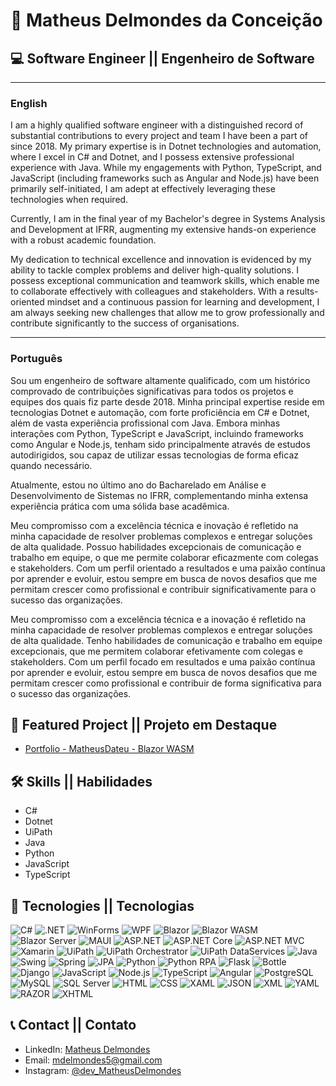 # 🧑 Matheus Delmondes da Conceição

## 💻 Software Engineer || Engenheiro de Software

---

### English


I am a highly qualified software engineer with a distinguished record of substantial contributions to every project and team I have been a part of since 2018. My primary expertise is in Dotnet technologies and automation, where I excel in C# and Dotnet, and I possess extensive professional experience with Java. While my engagements with Python, TypeScript, and JavaScript (including frameworks such as Angular and Node.js) have been primarily self-initiated, I am adept at effectively leveraging these technologies when required.

Currently, I am in the final year of my Bachelor's degree in Systems Analysis and Development at IFRR, augmenting my extensive hands-on experience with a robust academic foundation.

My dedication to technical excellence and innovation is evidenced by my ability to tackle complex problems and deliver high-quality solutions. I possess exceptional communication and teamwork skills, which enable me to collaborate effectively with colleagues and stakeholders. With a results-oriented mindset and a continuous passion for learning and development, I am always seeking new challenges that allow me to grow professionally and contribute significantly to the success of organisations.

---

### Português

Sou um engenheiro de software altamente qualificado, com um histórico comprovado de contribuições significativas para todos os projetos e equipes dos quais fiz parte desde 2018. Minha principal expertise reside em tecnologias Dotnet e automação, com forte proficiência em C# e Dotnet, além de vasta experiência profissional com Java. Embora minhas interações com Python, TypeScript e JavaScript, incluindo frameworks como Angular e Node.js, tenham sido principalmente através de estudos autodirigidos, sou capaz de utilizar essas tecnologias de forma eficaz quando necessário.

Atualmente, estou no último ano do Bacharelado em Análise e Desenvolvimento de Sistemas no IFRR, complementando minha extensa experiência prática com uma sólida base acadêmica.

Meu compromisso com a excelência técnica e inovação é refletido na minha capacidade de resolver problemas complexos e entregar soluções de alta qualidade. Possuo habilidades excepcionais de comunicação e trabalho em equipe, o que me permite colaborar eficazmente com colegas e stakeholders. Com um perfil orientado a resultados e uma paixão contínua por aprender e evoluir, estou sempre em busca de novos desafios que me permitam crescer como profissional e contribuir significativamente para o sucesso das organizações.

Meu compromisso com a excelência técnica e a inovação é refletido na minha capacidade de resolver problemas complexos e entregar soluções de alta qualidade. Tenho habilidades de comunicação e trabalho em equipe excepcionais, que me permitem colaborar efetivamente com colegas e stakeholders. Com um perfil focado em resultados e uma paixão contínua por aprender e evoluir, estou sempre em busca de novos desafios que me permitam crescer como profissional e contribuir de forma significativa para o sucesso das organizações.

## 🌟 Featured Project || Projeto em Destaque

- [Portfolio - MatheusDateu - Blazor WASM](https://matheusdateu.github.io/blazor-pwa-portfolio-matheusdateu/)

## 🛠 Skills || Habilidades

- C#
- Dotnet
- UiPath
- Java
- Python
- JavaScript
- TypeScript

## 🎨 Tecnologies || Tecnologias

![C#](https://img.shields.io/badge/C%23-239120?style=for-the-badge&logo=c-sharp&logoColor=white)
![.NET](https://img.shields.io/badge/.NET-512BD4?style=for-the-badge&logo=.net&logoColor=white)
![WinForms](https://img.shields.io/badge/WinForms-5C2D91?style=for-the-badge&logo=windows&logoColor=white)
![WPF](https://img.shields.io/badge/WPF-854DBE?style=for-the-badge&logo=windows&logoColor=white)
![Blazor](https://img.shields.io/badge/Blazor-512BD4?style=for-the-badge&logo=blazor&logoColor=white)
![Blazor WASM](https://img.shields.io/badge/Blazor_WASM-512BD4?style=for-the-badge&logo=blazor&logoColor=white)
![Blazor Server](https://img.shields.io/badge/Blazor_Server-512BD4?style=for-the-badge&logo=blazor&logoColor=white)
![MAUI](https://img.shields.io/badge/MAUI-512BD4?style=for-the-badge&logo=dotnet&logoColor=white)
![ASP.NET](https://img.shields.io/badge/ASP.NET-512BD4?style=for-the-badge&logo=dotnet&logoColor=white)
![ASP.NET Core](https://img.shields.io/badge/ASP.NET_Core-512BD4?style=for-the-badge&logo=dotnet&logoColor=white)
![ASP.NET MVC](https://img.shields.io/badge/ASP.NET_MVC-512BD4?style=for-the-badge&logo=dotnet&logoColor=white)
![Xamarin](https://img.shields.io/badge/Xamarin-3498DB?style=for-the-badge&logo=xamarin&logoColor=white)
![UiPath](https://img.shields.io/badge/UiPath-00BFFF?style=for-the-badge&logo=uipath&logoColor=white)
![UiPath Orchestrator](https://img.shields.io/badge/UiPath_Orchestrator-00BFFF?style=for-the-badge&logo=uipath&logoColor=white)
![UiPath DataServices](https://img.shields.io/badge/UiPath_DataServices-00BFFF?style=for-the-badge&logo=uipath&logoColor=white)
![Java](https://img.shields.io/badge/Java-007396?style=for-the-badge&logo=java&logoColor=white)
![Swing](https://img.shields.io/badge/Swing-007396?style=for-the-badge&logo=java&logoColor=white)
![Spring](https://img.shields.io/badge/Spring-6DB33F?style=for-the-badge&logo=spring&logoColor=white)
![JPA](https://img.shields.io/badge/JPA-007396?style=for-the-badge&logo=java&logoColor=white)
![Python](https://img.shields.io/badge/Python-3776AB?style=for-the-badge&logo=python&logoColor=white)
![Python RPA](https://img.shields.io/badge/Python_RPA-3776AB?style=for-the-badge&logo=python&logoColor=white)
![Flask](https://img.shields.io/badge/Flask-000000?style=for-the-badge&logo=flask&logoColor=white)
![Bottle](https://img.shields.io/badge/Bottle-008000?style=for-the-badge&logo=python&logoColor=white)
![Django](https://img.shields.io/badge/Django-092E20?style=for-the-badge&logo=django&logoColor=white)
![JavaScript](https://img.shields.io/badge/JavaScript-F7DF1E?style=for-the-badge&logo=javascript&logoColor=black)
![Node.js](https://img.shields.io/badge/Node.js-339933?style=for-the-badge&logo=node.js&logoColor=white)
![TypeScript](https://img.shields.io/badge/TypeScript-007ACC?style=for-the-badge&logo=typescript&logoColor=white)
![Angular](https://img.shields.io/badge/Angular-DD0031?style=for-the-badge&logo=angular&logoColor=white)
![PostgreSQL](https://img.shields.io/badge/PostgreSQL-336791?style=for-the-badge&logo=postgresql&logoColor=white)
![MySQL](https://img.shields.io/badge/MySQL-4479A1?style=for-the-badge&logo=mysql&logoColor=white)
![SQL Server](https://img.shields.io/badge/SQL_Server-CC2927?style=for-the-badge&logo=microsoft-sql-server&logoColor=white)
![HTML](https://img.shields.io/badge/HTML5-E34F26?style=for-the-badge&logo=html5&logoColor=white)
![CSS](https://img.shields.io/badge/CSS3-1572B6?style=for-the-badge&logo=css3&logoColor=white)
![XAML](https://img.shields.io/badge/XAML-0C54C2?style=for-the-badge&logo=xaml&logoColor=white)
![JSON](https://img.shields.io/badge/JSON-000000?style=for-the-badge&logo=json&logoColor=white)
![XML](https://img.shields.io/badge/XML-00599C?style=for-the-badge&logo=xml&logoColor=white)
![YAML](https://img.shields.io/badge/YAML-000000?style=for-the-badge&logo=yaml&logoColor=white)
![RAZOR](https://img.shields.io/badge/RAZOR-512BD4?style=for-the-badge&logo=razor&logoColor=white)
![XHTML](https://img.shields.io/badge/XHTML-1660A7?style=for-the-badge&logo=xhtml&logoColor=white)


## 📞 Contact || Contato

- LinkedIn: [Matheus Delmondes](https://www.linkedin.com/in/matheus-delmondes-7260b6221/)
- Email: mdelmondes5@gmail.com
- Instagram: [@dev_MatheusDelmondes](https://www.instagram.com/dev_matheusdelmondes/)
